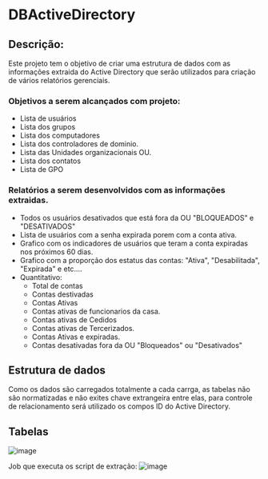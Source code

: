 # DBActiveDirectory

## Descrição:
Este projeto tem o objetivo de criar uma estrutura de dados com as informações extraida do Active Directory que serão utilizados para criação de vários relatórios gerenciais.

### Objetivos a serem alcançados com projeto:
- Lista de usuários
- Lista dos grupos
- Lista dos computadores
- Lista dos controladores de dominio.
- Lista das Unidades organizacionais OU.
- Lista dos contatos
- Lista de GPO 

### Relatórios a serem desenvolvidos com as informações extraidas.
- Todos os usuários desativados que está fora da OU "BLOQUEADOS" e "DESATIVADOS"
- Lista de usuários com a senha expirada porem com a conta ativa.
- Grafico com os indicadores de usuários que teram a conta expiradas nos próximos 60 dias.
- Grafico com a proporção dos estatus das contas: "Ativa", "Desabilitada", "Expirada" e etc....
- Quantitativo:
    - Total de contas
    - Contas destivadas
    - Contas Ativas
    - Contas ativas de funcionarios da casa.
    - Contas ativas de Cedidos
    - Contas ativas de Tercerizados.
    - Contas Ativas e expiradas.
    - Contas desativadas fora da OU "Bloqueados" ou "Desativados"  

## Estrutura de dados
Como os dados são carregados totalmente a cada carrga, as tabelas não são normatizadas e não exites chave extrangeira entre elas, para controle de relacionamento será utilizado os compos ID do Active Directory.

## Tabelas 
![image](https://user-images.githubusercontent.com/55700120/158218921-b82ed99b-7f41-4dc0-9554-6dd2ecc69c9e.png)

Job que executa os script de extração:
![image](https://user-images.githubusercontent.com/55700120/158224274-ce368973-dcb7-4b96-9612-36f288ef2eea.png)








